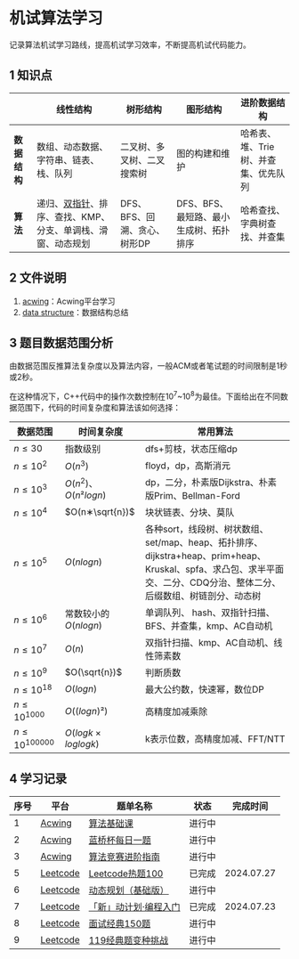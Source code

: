 # 机试算法学习

记录算法机试学习路线，提高机试学习效率，不断提高机试代码能力。

## 1 知识点

|   | 线性结构 | 树形结构 | 图形结构 | 进阶数据结构 |
| - | ------- | -------- | ------- | ----------- |
|**数据结构**|数组、动态数据、字符串、链表、栈、队列|二叉树、多叉树、二叉搜索树|图的构建和维护|哈希表、堆、Trie树、并查集、优先队列|
|**算法**|递归、[双指针](/algorithm/双指针.md)、排序、查找、KMP、分支、单调栈、滑窗、动态规划|DFS、BFS、回溯、贪心、树形DP|DFS、BFS、最短路、最小生成树、拓扑排序|哈希查找、字典树查找、并查集|

## 2 文件说明

1. [acwing](acwing/)：Acwing平台学习
2. [data structure](data%20structure/)：数据结构总结

## 3 题目数据范围分析

由数据范围反推算法复杂度以及算法内容，一般ACM或者笔试题的时间限制是1秒或2秒。

在这种情况下，C++代码中的操作次数控制在10<sup>7</sup>~10<sup>8</sup>为最佳。下面给出在不同数据范围下，代码的时间复杂度和算法该如何选择：

| 数据范围  | 时间复杂度 | 常用算法 |
| -------  | --------  | -------- |
| $n≤30$   | 指数级别   | dfs+剪枝，状态压缩dp|
| $n≤10^2$  | $O(n^3)$  | floyd，dp，高斯消元|
| $n≤10^3$ | $O(n^2)$、 $O(n²logn)$ | dp，二分，朴素版Dijkstra、朴素版Prim、Bellman-Ford|
| $n≤10^4$  | $O(n∗\sqrt{n})$ | 块状链表、分块、莫队 |
| $n≤10^5$  | $O(nlogn)$ | 各种sort，线段树、树状数组、set/map、heap、拓扑排序、dijkstra+heap、prim+heap、Kruskal、spfa、求凸包、求半平面交、二分、CDQ分治、整体二分、后缀数组、树链剖分、动态树 |
| $n≤10^6$  | 常数较小的 $O(nlogn)$ | 单调队列、 hash、双指针扫描、BFS、并查集，kmp、AC自动机 |
| $n≤10^7$  | $O(n)$ | 双指针扫描、kmp、AC自动机、线性筛素数 |
| $n≤10^9$  | $O(\sqrt{n})$ | 判断质数 |
| $n≤10^{18}$  | $O(logn)$ | 最大公约数，快速幂，数位DP |
| $n≤10^{1000}$  | $O((logn)²)$ | 高精度加减乘除 |
| $n≤10^{100000}$  | $O(logk×loglogk)$ | k表示位数，高精度加减、FFT/NTT |

## 4 学习记录

|序号| 平台 | 题单名称 | 状态 | 完成时间 |
|--| ---- | ------ | ----  | ------ |
|1|[Acwing](acwing/)|[算法基础课](acwing/1-算法基础课/)|进行中| |
|2|[Acwing](acwing/)|[蓝桥杯每日一题](acwing/2-蓝桥杯每日一题/)|进行中| |
|3|[Acwing](acwing/)|[算法竞赛进阶指南](acwing/3-算法竞赛进阶指南/)|进行中| |
|5|[Leetcode](leetcode/)|[Leetcode热题100](leetcode/2-热题100/)|已完成| 2024.07.27 |
|6|[Leetcode](leetcode/)|[动态规划（基础版）](leetcode/3-动态规划（基础版）/)|进行中| |
|7|[Leetcode](leetcode/)|[「新」动计划·编程入门](leetcode/6-「新」动计划%20·%20编程入门/)|已完成| 2024.07.23 |
|8|[Leetcode](leetcode/)|[面试经典150题](leetcode/7-面试经典%20150%20题/)|进行中|  |
|9|[Leetcode](leetcode/)|[119经典题变种挑战](leetcode/8-119经典题变种挑战/)|进行中|  |
